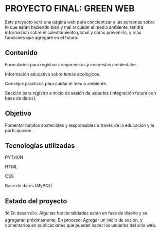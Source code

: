 # PROYECTO FINAL: GREEN WEB

Este proyecto será una página web para concientizar a las personas sobre lo que están haciendo bien y mal al cuidar el medio ambiente, tendrá información sobre el calentamiento global y cómo prevenirlo, y más funciones que agregaré en el futuro.

## Contenido


Formularios para registrar compromisos y encuestas ambientales.

Información educativa sobre temas ecológicos.

Consejos prácticos para cuidar el medio ambiente.

Sección para registro e inicio de sesión de usuarios (integración futura con base de datos).

## Objetivo
Fomentar hábitos sostenibles y responsables a través de la educación y la participación.

## Tecnologías utilizadas

PYTHON

HTML

CSS

Base de datos (MySQL)

## Estado del proyecto
🛠️ En desarrollo. Algunas funcionalidades están en fase de diseño y se agregarán próximamente.
En proceso:
Agregar un inicio de sesión, y comentarios en publicaciones que puedan hacer los usuarios del sitio web.
